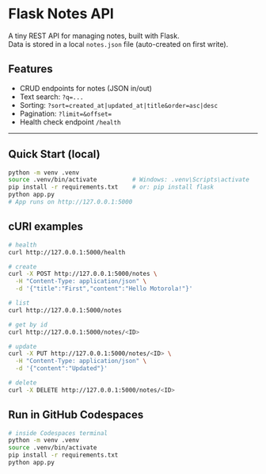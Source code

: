 # Flask Notes API

A tiny REST API for managing notes, built with Flask.  
Data is stored in a local `notes.json` file (auto-created on first write).

## Features
- CRUD endpoints for notes (JSON in/out)
- Text search: `?q=...`
- Sorting: `?sort=created_at|updated_at|title&order=asc|desc`
- Pagination: `?limit=&offset=`
- Health check endpoint `/health`

---

## Quick Start (local)

```bash
python -m venv .venv
source .venv/bin/activate          # Windows: .venv\Scripts\activate
pip install -r requirements.txt    # or: pip install flask
python app.py
# App runs on http://127.0.0.1:5000
```


## cURl examples

```bash
# health
curl http://127.0.0.1:5000/health

# create
curl -X POST http://127.0.0.1:5000/notes \
  -H "Content-Type: application/json" \
  -d '{"title":"First","content":"Hello Motorola!"}'

# list
curl http://127.0.0.1:5000/notes

# get by id
curl http://127.0.0.1:5000/notes/<ID>

# update
curl -X PUT http://127.0.0.1:5000/notes/<ID> \
  -H "Content-Type: application/json" \
  -d '{"content":"Updated"}'

# delete
curl -X DELETE http://127.0.0.1:5000/notes/<ID>
```
## Run in GitHub Codespaces

```bash
# inside Codespaces terminal
python -m venv .venv
source .venv/bin/activate
pip install -r requirements.txt
python app.py
```





